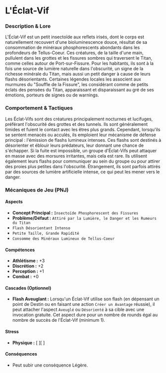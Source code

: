 # L'Éclat-Vif

### Description & Lore

L'Éclat-Vif est un petit insectoïde aux reflets irisés, dont le corps est naturellement recouvert d'une bioluminescence douce, résultat de sa consommation de minéraux phosphorescents abondants dans les profondeurs de Tellus-Coeur. Ces créatures, de la taille d'une main, pullulent dans les grottes et les fissures sombres qui traversent le Titan, comme celles autour de Port-sur-Fissure. Pour les habitants, ils sont à la fois une source de lumière naturelle dans l'obscurité, un signe de la richesse minérale du Titan, mais aussi un petit danger à cause de leurs flashs désorientants. Certaines légendes locales les associent aux murmures du "Souffle de la Fissure", les considérant comme de petits éclats des pensées du Titan, apparaissant et disparaissant au gré de ses émotions, porteurs de signes ou de warnings.

### Comportement & Tactiques

Les Éclat-Vifs sont des créatures principalement nocturnes et lucifuges, préférant l'obscurité des grottes et des tunnels. Ils sont généralement timides et fuient le contact avec les êtres plus grands. Cependant, lorsqu'ils se sentent menacés ou acculés, ils emploient leur mécanisme de défense principal : l'émission de flashs lumineux intenses. Ces flashs sont destinés à désorienter et éblouir leurs prédateurs, leur donnant une chance de s'échapper. Si la fuite est impossible, un groupe d'Éclat-Vifs peut attaquer en masse avec des morsures irritantes, mais cela est rare. Ils utilisent également leurs flashs pour communiquer au sein du groupe ou pour attirer des proies plus petites dans l'obscurité. Étrangement, ils sont parfois attirés par des sources de lumière artificielle intense, ce qui peut les mener vers le danger.

### Mécaniques de Jeu (PNJ)

#### Aspects

*   **Concept Principal :** `Insectoïde Phosphorescent des Fissures`
*   **Problème/Défaut :** `Attiré par la Lumière, le Danger et les Rumeurs du Titan`
*   `Flash Désorientant Intenso`
*   `Petite Taille, Grande Rapidité`
*   `Consomme des Minéraux Lumineux de Tellus-Coeur`

#### Compétences

*   **Athlétisme :** +3
*   **Discrétion :** +2
*   **Perception :** +1
*   **Combat :** +0

#### Cascades (Optionnel)

*   **Flash Aveuglant :** Lorsqu'un Éclat-Vif utilise son flash (en dépensant un point de Destin ou en faisant une action `Créer un Avantage` réussie), il peut attacher l'aspect `Aveuglé` ou `Désorienté` à sa cible avec une invocation gratuite. Cet aspect dure pour un nombre de rounds égal au nombre de succès de l'Éclat-Vif (minimum 1).

#### Stress

*   **Physique :** [ ][ ]

#### Conséquences

*   Peut subir une conséquence Légère.